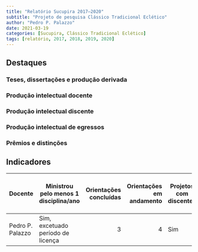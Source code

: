 ```yaml
---
title: "Relatório Sucupira 2017–2020"
subtitle: "Projeto de pesquisa Clássico Tradicional Eclético"
author: "Pedro P. Palazzo"
date: 2021-03-19
categories: [Sucupira, Clássico Tradicional Eclético]
tags: [relatório, 2017, 2018, 2019, 2020]
---
```


## Destaques ##

### Teses, dissertações e produção derivada ###

### Produção intelectual docente ###

### Produção intelectual discente ###

### Produção intelectual de egressos ###

### Prêmios e distinções ###

## Indicadores ##

| Docente          | Ministrou pelo menos 1 disciplina/ano | Orientações concluídas | Orientações em andamento | Projetos com discentes | Projetos com financiamento | Orientações que resultaram em publicações |
|------------------|---------------------------------------|-----------------------:|-------------------------:|------------------------|----------------------------|-------------------------------------------|
| Pedro P. Palazzo | Sim, excetuado período de licença     |                      3 |                        4 | Sim                    | Sim, CNPq                  | 3                                         |

